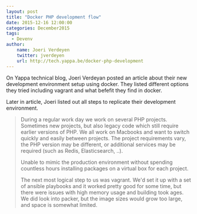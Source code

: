 ```yaml
---
layout: post
title: "Docker PHP development flow"
date: 2015-12-16 12:00:00
categories: December2015
tags:
  - Devenv
author:
    name: Joeri Verdeyen
    twitter: jverdeyen
    url: http://tech.yappa.be/docker-php-development
---
```


On Yappa technical blog, Joeri Verdeyan posted an article about their new development environment setup using docker. They listed different options they tried including vagrant and what befefit they find in docker.

Later in article, Joeri listed out all steps to replicate their development environment.

> During a regular work day we work on several PHP projects. Sometimes new projects, but also legacy code which still require earlier versions of PHP. We all work on Macbooks and want to switch quickly and easily between projects. The project requirements vary, the PHP version may be different, or additional services may be required (such as Redis, Elasticsearch, ..).
>
> Unable to mimic the production environment without spending countless hours installing packages on a virtual box for each project.
>
> The next most logical step to us was vagrant. We'd set it up with a set of ansible playbooks and it worked pretty good for some time, but there were issues with high memory usage and building took ages. We did look into packer, but the image sizes would grow too large, and space is somewhat limited.